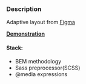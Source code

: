 ### Description
Adaptive layout from [Figma](https://www.figma.com/file/zR1XfguUZ5wWWOy6ah30Xq/konstruct-template?node-id=0%3A1&mode=dev)

**[Demonstration](https://lilanastesha.github.io/konstruct/)**
#### Stack:
+ BEM methodology
+ Sass preprocessor(SCSS)
+ @media expressions
